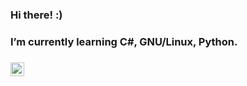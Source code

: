 ### Hi there! :) 
###  I’m currently learning C#, GNU/Linux, Python.
### [<img  align="center"  width="22px" src="https://cdn.jsdelivr.net/npm/simple-icons@v3/icons/telegram.svg" />][telegram]
[telegram]: https://t.me/flownew/
